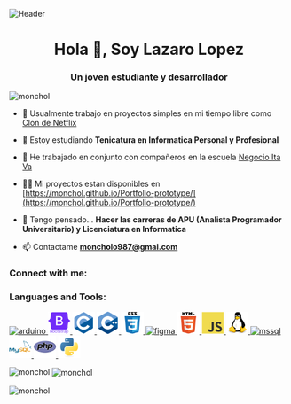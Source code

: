 ![Header](./your-header-image-name.png)
<h1 align="center">Hola 👋, Soy Lazaro Lopez</h1>
<h3 align="center">Un joven estudiante y desarrollador</h3>

<p align="left"> <img src="https://komarev.com/ghpvc/?username=monchol&label=Profile%20views&color=0e75b6&style=flat" alt="monchol" /> </p>

- 🔭 Usualmente trabajo en proyectos simples en mi tiempo libre como [Clon de Netflix](https://github.com/Monchol/netflix)

- 🌱 Estoy estudiando **Tenicatura en Informatica Personal y Profesional**

- 👯 He trabajado en conjunto con compañeros en la escuela [Negocio Ita Va](https://github.com/Monchol/negocio-ita-va)

- 👨‍💻 Mi proyectos estan disponibles en [https://monchol.github.io/Portfolio-prototype/](https://monchol.github.io/Portfolio-prototype/)

- 💬 Tengo pensado... **Hacer las carreras de APU (Analista Programador Universitario) y Licenciatura en Informatica**

- 📫 Contactame **moncholo987@gmai.com**

<h3 align="left">Connect with me:</h3>
<p align="left">
</p>

<h3 align="left">Languages and Tools:</h3>
<p align="left"> <a href="https://www.arduino.cc/" target="_blank" rel="noreferrer"> <img src="https://cdn.worldvectorlogo.com/logos/arduino-1.svg" alt="arduino" width="40" height="40"/> </a> <a href="https://getbootstrap.com" target="_blank" rel="noreferrer"> <img src="https://raw.githubusercontent.com/devicons/devicon/master/icons/bootstrap/bootstrap-plain-wordmark.svg" alt="bootstrap" width="40" height="40"/> </a> <a href="https://www.cprogramming.com/" target="_blank" rel="noreferrer"> <img src="https://raw.githubusercontent.com/devicons/devicon/master/icons/c/c-original.svg" alt="c" width="40" height="40"/> </a> <a href="https://www.w3schools.com/cpp/" target="_blank" rel="noreferrer"> <img src="https://raw.githubusercontent.com/devicons/devicon/master/icons/cplusplus/cplusplus-original.svg" alt="cplusplus" width="40" height="40"/> </a> <a href="https://www.w3schools.com/css/" target="_blank" rel="noreferrer"> <img src="https://raw.githubusercontent.com/devicons/devicon/master/icons/css3/css3-original-wordmark.svg" alt="css3" width="40" height="40"/> </a> <a href="https://www.figma.com/" target="_blank" rel="noreferrer"> <img src="https://www.vectorlogo.zone/logos/figma/figma-icon.svg" alt="figma" width="40" height="40"/> </a> <a href="https://www.w3.org/html/" target="_blank" rel="noreferrer"> <img src="https://raw.githubusercontent.com/devicons/devicon/master/icons/html5/html5-original-wordmark.svg" alt="html5" width="40" height="40"/> </a> <a href="https://developer.mozilla.org/en-US/docs/Web/JavaScript" target="_blank" rel="noreferrer"> <img src="https://raw.githubusercontent.com/devicons/devicon/master/icons/javascript/javascript-original.svg" alt="javascript" width="40" height="40"/> </a> <a href="https://www.linux.org/" target="_blank" rel="noreferrer"> <img src="https://raw.githubusercontent.com/devicons/devicon/master/icons/linux/linux-original.svg" alt="linux" width="40" height="40"/> </a> <a href="https://www.microsoft.com/en-us/sql-server" target="_blank" rel="noreferrer"> <img src="https://www.svgrepo.com/show/303229/microsoft-sql-server-logo.svg" alt="mssql" width="40" height="40"/> </a> <a href="https://www.mysql.com/" target="_blank" rel="noreferrer"> <img src="https://raw.githubusercontent.com/devicons/devicon/master/icons/mysql/mysql-original-wordmark.svg" alt="mysql" width="40" height="40"/> </a> <a href="https://www.php.net" target="_blank" rel="noreferrer"> <img src="https://raw.githubusercontent.com/devicons/devicon/master/icons/php/php-original.svg" alt="php" width="40" height="40"/> </a> <a href="https://www.python.org" target="_blank" rel="noreferrer"> <img src="https://raw.githubusercontent.com/devicons/devicon/master/icons/python/python-original.svg" alt="python" width="40" height="40"/> </a> </p>

<p><img align="left" src="https://github-readme-stats.vercel.app/api/top-langs?username=monchol&show_icons=true&locale=en&layout=compact" alt="monchol" /></p>

<p>&nbsp;<img align="center" src="https://github-readme-stats.vercel.app/api?username=monchol&show_icons=true&locale=en" alt="monchol" /></p>

<p><img align="center" src="https://github-readme-streak-stats.herokuapp.com/?user=monchol&" alt="monchol" /></p>
